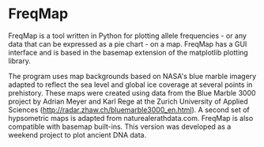 # FreqMap

FreqMap is a tool written in Python for plotting allele frequencies - or any data that can be expressed as a pie chart - on a map. FreqMap has a GUI interface and is based in the basemap extension of the matplotlib plotting library.

The program uses map backgrounds based on NASA's blue marble imagery adapted to reflect the sea level and global ice coverage at several points in prehistory. These maps were created using data from the Blue Marble 3000 project by Adrian Meyer and Karl Rege at the Zurich University of Applied Sciences (http://radar.zhaw.ch/bluemarble3000_en.html). A second set of hypsometric maps is adapted from naturealerathdata.com. FreqMap is also compatible with basemap built-ins. This version was developed as a weekend project to plot ancient DNA data.

